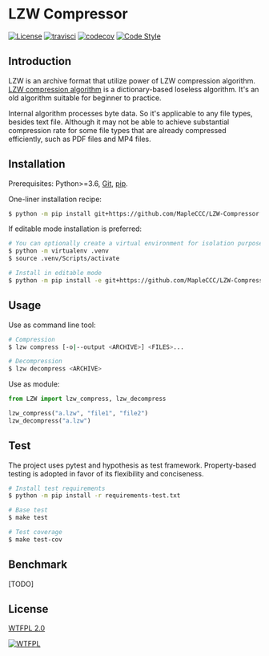 # LZW Compressor

[![License](https://img.shields.io/github/license/MapleCCC/LZW-Compressor?color=00BFFF)](http://www.wtfpl.net/)
[![travisci](https://www.travis-ci.com/MapleCCC/LZW-Compressor.svg?branch=master)](https://travis-ci.com/MapleCCC/LZW-Compressor)
[![codecov](https://codecov.io/gh/MapleCCC/LZW-Compressor/branch/master/graph/badge.svg)](https://codecov.io/gh/MapleCCC/LZW-Compressor)
[![Code Style](https://img.shields.io/badge/code%20style-black-000000.svg)](https://github.com/psf/black)
<!-- [![Build Status](https://img.shields.io/travis/MapleCCC/LZW-Compressor.svg?logo=travis)](https://travis-ci.com/MapleCCC/LZW-Compressor) -->
<!-- [![Test Coverage](https://img.shields.io/codecov/c/github/MapleCCC/LZW-Compressor/master?logo=codecov)](https://codecov.io/gh/MapleCCC/LZW-Compressor) -->

## Introduction

LZW is an archive format that utilize power of LZW compression algorithm. [LZW compression algorithm](https://en.wikipedia.org/wiki/Lempel%E2%80%93Ziv%E2%80%93Welch) is a dictionary-based loseless algorithm. It's an old algorithm suitable for beginner to practice.

Internal algorithm processes byte data. So it's applicable to any file types, besides text file. Although it may not be able to achieve substantial compression rate for some file types that are already compressed efficiently, such as PDF files and MP4 files.

## Installation

Prerequisites: Python>=3.6, [Git](https://git-scm.com/), [pip](https://pip.pypa.io/en/stable/).

One-liner installation recipe:

```bash
$ python -m pip install git+https://github.com/MapleCCC/LZW-Compressor.git#egg=LZW-Compressor
```

If editable mode installation is preferred:

```bash
# You can optionally create a virtual environment for isolation purpose
$ python -m virtualenv .venv
$ source .venv/Scripts/activate

# Install in editable mode
$ python -m pip install -e git+https://github.com/MapleCCC/LZW-Compressor.git#egg=LZW-Compressor
```

## Usage

Use as command line tool:

```bash
# Compression
$ lzw compress [-o|--output <ARCHIVE>] <FILES>...

# Decompression
$ lzw decompress <ARCHIVE>
```

Use as module:

```python
from LZW import lzw_compress, lzw_decompress

lzw_compress("a.lzw", "file1", "file2")
lzw_decompress("a.lzw")
```

## Test

The project uses pytest and hypothesis as test framework. Property-based testing is adopted in favor of its flexibility and conciseness.

```bash
# Install test requirements
$ python -m pip install -r requirements-test.txt

# Base test
$ make test

# Test coverage
$ make test-cov
```

## Benchmark

[TODO]

## License

[WTFPL 2.0](./LICENSE)

[![WTFPL](http://www.wtfpl.net/wp-content/uploads/2012/12/wtfpl-badge-1.png)](http://www.wtfpl.net/)
<!-- <a href="http://www.wtfpl.net/"><img src="http://www.wtfpl.net/wp-content/uploads/2012/12/wtfpl-badge-4.png" width="80" height="15" alt="WTFPL" /></a> -->
